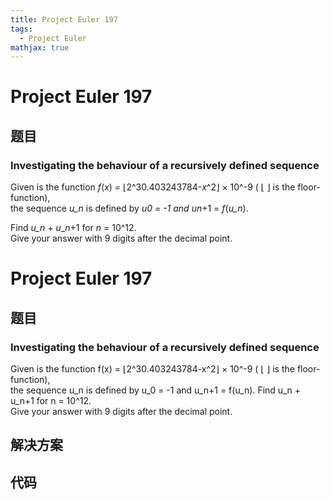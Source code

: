 ```yaml
---
title: Project Euler 197
tags:
  - Project Euler
mathjax: true
---
```

<escape><!-- more --></escape>
    
# Project Euler 197
## 题目
### Investigating the behaviour of a recursively defined sequence

Given is the function <var>f</var>(<var>x</var>) = ⌊2^30.403243784-<var>x</var>^2⌋ × 10^-9 ( ⌊ ⌋ is the floor-function),<br />
the sequence <var>u_n</var> is defined by <var>u</var>_0 = -1 and <var>u</var>_<var>n</var>+1 = <var>f</var>(<var>u_n</var>).

Find <var>u_n</var> + <var>u</var>_<var>n</var>+1 for <var>n</var> = 10^12.<br />
Give your answer with 9 digits after the decimal point.


# Project Euler 197
## 题目
### Investigating the behaviour of a recursively defined sequence
Given is the function f(x) = ⌊2^30.403243784-x^2⌋ × 10^-9 ( ⌊ ⌋ is the floor-function),<br>the sequence u_n is defined by u_0 = -1 and u_n+1 = f(u_n).
Find u_n + u_n+1 for n = 10^12.<br>Give your answer with 9 digits after the decimal point.


## 解决方案


## 代码


